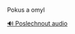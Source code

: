 
Pokus a omyl

[🔊 Poslechnout audio](/data/7-paragraphs/audio/chapter_141/para_007-Pokus-a-omyl.mp3)
